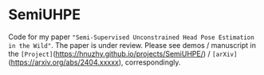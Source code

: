 # SemiUHPE
Code for my paper `"Semi-Supervised Unconstrained Head Pose Estimation in the Wild"`. The paper is under review. Please see demos / manuscript in the `[Project]`(https://hnuzhy.github.io/projects/SemiUHPE/) / `[arXiv]`(https://arxiv.org/abs/2404.xxxxx), correspondingly.
